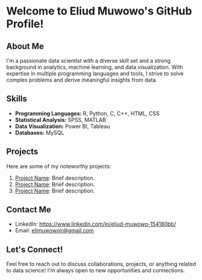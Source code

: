 # Welcome to Eliud Muwowo's GitHub Profile!

## About Me
I'm a passionate data scientist with a diverse skill set and a strong background in analytics, machine learning, and data visualization. With expertise in multiple programming languages and tools, I strive to solve complex problems and derive meaningful insights from data.

## Skills
- **Programming Languages:** R, Python, C, C++, HTML, CSS
- **Statistical Analysis:** SPSS, MATLAB
- **Data Visualization:** Power BI, Tableau
- **Databases:** MySQL

## Projects
Here are some of my noteworthy projects:
1. [Project Name](link-to-project): Brief description.
2. [Project Name](link-to-project): Brief description.
3. [Project Name](link-to-project): Brief description.

## Contact Me
- LinkedIn: https://www.linkedin.com/in/eliud-muwowo-154180bb/
- Email: elimuwowojr@gmail.com

## Let's Connect!
Feel free to reach out to discuss collaborations, projects, or anything related to data science! I'm always open to new opportunities and connections.

